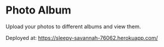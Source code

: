 # Photo Album 

Upload your photos to different albums and view them. 

Deployed at: https://sleepy-savannah-76062.herokuapp.com/